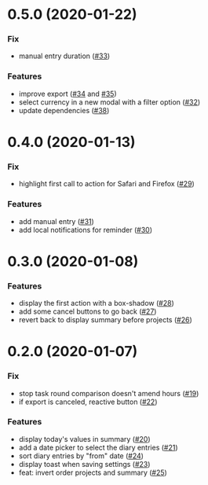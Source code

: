 <a name="0.5.0"></a>
# 0.5.0 (2020-01-22)

### Fix

* manual entry duration ([#33](https://github.com/peterpeterparker/tietracker/pull/33))

### Features

* improve export ([#34](https://github.com/peterpeterparker/tietracker/issues/34) and [#35](https://github.com/peterpeterparker/tietracker/issues/35))
* select currency in a new modal with a filter option ([#32](https://github.com/peterpeterparker/tietracker/pull/32))
* update dependencies ([#38](https://github.com/peterpeterparker/tietracker/pull/38))

<a name="0.4.0"></a>
# 0.4.0 (2020-01-13)

### Fix

* highlight first call to action for Safari and Firefox ([#29](https://github.com/peterpeterparker/tietracker/pull/29))

### Features

* add manual entry ([#31](https://github.com/peterpeterparker/tietracker/pull/31))
* add local notifications for reminder ([#30](https://github.com/peterpeterparker/tietracker/pull/30))

<a name="0.3.0"></a>
# 0.3.0 (2020-01-08)

### Features

* display the first action with a box-shadow ([#28](https://github.com/peterpeterparker/tietracker/pull/28))
* add some cancel buttons to go back ([#27](https://github.com/peterpeterparker/tietracker/pull/27))
* revert back to display summary before projects ([#26](https://github.com/peterpeterparker/tietracker/pull/26))

<a name="0.2.0"></a>
# 0.2.0 (2020-01-07)

### Fix

* stop task round comparison doesn't amend hours ([#19](https://github.com/peterpeterparker/tietracker/pull/19))
* if export is canceled, reactive button ([#22](https://github.com/peterpeterparker/tietracker/pull/22))

### Features

* display today's values in summary ([#20](https://github.com/peterpeterparker/tietracker/pull/20))
* add a date picker to select the diary entries ([#21](https://github.com/peterpeterparker/tietracker/pull/21))
* sort diary entries by "from" date ([#24](https://github.com/peterpeterparker/tietracker/pull/24))
* display toast when saving settings ([#23](https://github.com/peterpeterparker/tietracker/pull/23))
* feat: invert order projects and summary ([#25](https://github.com/peterpeterparker/tietracker/pull/25))
